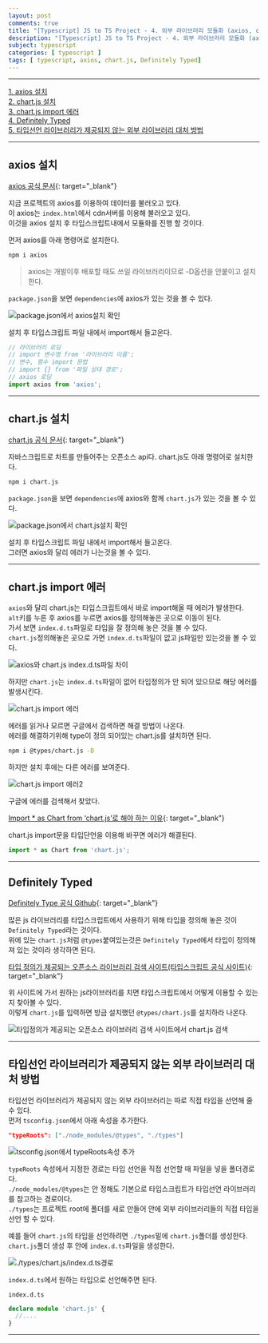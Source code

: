 ```yaml
---
layout: post
comments: true
title: "[Typescript] JS to TS Project - 4. 외부 라이브러리 모듈화 (axios, chart.js, Definitely Typed)"
description: "[Typescript] JS to TS Project - 4. 외부 라이브러리 모듈화 (axios, chart.js, Definitely Typed)"
subject: typescript
categories: [ typescript ]
tags: [ typescript, axios, chart.js, Definitely Typed]
---
```


<hr>

[1. axios 설치](#section1)  
[2. chart.js 설치](#section2)  
[3. chart.js import 에러](#section3)  
[4. Definitely Typed](#section4)  
[5. 타입선언 라이브러리가 제공되지 않는 외부 라이브러리 대처 방법 ](#section5)  

<hr>

## axios 설치 <a name="section1"></a>

[axios 공식 문서](https://github.com/axios/axios){: target="_blank"}

지금 프로젝트의 axios를 이용하여 데이터를 불러오고 있다.  
이 axios는 `index.html`에서 cdn서버를 이용해 불러오고 있다.  
이것을 axios 설치 후 타입스크립트내에서 모듈화를 진행 할 것이다.

먼저 axios를 아래 명령어로 설치한다.

```bash
npm i axios
```

> axios는 개발이후 배포할 때도 쓰일 라이브러리이므로 -D옵션을 안붙이고 설치한다.

`package.json`을 보면 `dependencies`에 axios가 있는 것을 볼 수 있다.

![package.json에서 axios설치 확인](/assets/img/typescript/ts-js-to-ts-project16.png "package.json에서 axios설치 확인")

설치 후 타입스크립트 파일 내에서 import해서 들고온다.  

```typescript
// 라이브러리 로딩
// import 변수명 from '라이브러리 이름';
// 변수, 함수 import 문법
// import {} from '파일 상대 경로';
// axios 로딩
import axios from 'axios';
```

<hr>

## chart.js 설치 <a name="section2"></a>

[chart.js 공식 문서](https://www.chartjs.org/){: target="_blank"}

자바스크립트로 차트를 만들어주는 오픈소스 api다.
chart.js도 아래 명령어로 설치한다.

```bash
npm i chart.js
```

`package.json`을 보면 `dependencies`에 axios와 함께 `chart.js`가 있는 것을 볼 수 있다.

![package.json에서 chart.js설치 확인](/assets/img/typescript/ts-js-to-ts-project17.png "package.json에서 chart.js설치 확인")

설치 후 타입스크립트 파일 내에서 import해서 들고온다.  
그러면 axios와 달리 에러가 나는것을 볼 수 있다.

<hr>

## chart.js import 에러 <a name="section3"></a>

`axios`와 달리 chart.js는 타입스크립트에서 바로 import해올 때 에러가 발생한다.  
`alt`키를 누른 후 axios를 누르면 axios를 정의해놓은 곳으로 이동이 된다.  
가서 보면 `index.d.ts`파일로 타입을 잘 정의해 놓은 것을 볼 수 있다.  
`chart.js`정의해놓은 곳으로 가면 `index.d.ts`파일이 없고 js파일만 있는것을 볼 수 있다.

![axios와 chart.js index.d.ts파일 차이](/assets/img/typescript/ts-js-to-ts-project19.png "axios와 chart.js index.d.ts파일 차이")

하지만 `chart.js`는 `index.d.ts`파일이 없어 타입정의가 안 되어 있으므로 해당 에러를 발생시킨다.

![chart.js import 에러](/assets/img/typescript/ts-js-to-ts-project18.png "chart.js import 에러")

에러를 읽거나 모르면 구글에서 검색하면 해결 방법이 나온다.  
에러를 해결하기위해 type이 정의 되어있는 chart.js를 설치하면 된다.

```bash
npm i @types/chart.js -D
```

하지만 설치 후에는 다른 에러를 보여준다.

![chart.js import 에러2](/assets/img/typescript/ts-js-to-ts-project20.png "chart.js import 에러2")

구글에 에러를 검색해서 찾았다.

[Import * as Chart from ‘chart.js’로 해야 하는 이유](https://stackoverflow.com/questions/56238356/understanding-esmoduleinterop-in-tsconfig-file){: target="_blank"}

chart.js import문을 타입단언을 이용해 바꾸면 에러가 해결된다.

```typescript
import * as Chart from 'chart.js';
```

<hr>

## Definitely Typed <a name="section4"></a>

[Definitely Type 공식 Github](https://github.com/DefinitelyTyped/DefinitelyTyped){: target="_blank"}

많은 js 라이브러리를 타입스크립트에서 사용하기 위해 타입을 정의해 놓은 것이 `Definitely Typed`라는 것이다.  
위에 있는 `chart.js`처럼 `@types`붙여있는것은 `Definitely Typed`에서 타입이 정의해져 있는 것이라 생각하면 된다.

[타입 정의가 제공되는 오픈소스 라이브러리 검색 사이트(타입스크립트 공식 사이트)](https://www.typescriptlang.org/dt/search?search=){: target="_blank"}

위 사이트에 가서 원하는 js라이브러리를 치면 타입스크립트에서 어떻게 이용할 수 있는지 찾아볼 수 있다.  
이렇게 `chart.js`를 입력하면 방금 설치했던 `@types/chart.js`를 설치하라 나온다.  

![타입정의가 제공되는 오픈소스 라이브러리 검색 사이트에서 chart.js 검색](/assets/img/typescript/ts-js-to-ts-project21.png "타입정의가 제공되는 오픈소스 라이브러리 검색 사이트에서 chart.js 검색")

<hr>

## 타입선언 라이브러리가 제공되지 않는 외부 라이브러리 대처 방법 <a name="section5"></a>

타입선언 라이브러리가 제공되지 않는 외부 라이브러리는 따로 직접 타입을 선언해 줄 수 있다.  
먼저 `tsconfig.json`에서 아래 속성을 추가한다.

```json
"typeRoots": ["./node_modules/@types", "./types"]
```

![tsconfig.json에서 typeRoots속성 추가](/assets/img/typescript/ts-js-to-ts-project22.png "tsconfig.json에서 typeRoots속성 추가")

`typeRoots` 속성에서 지정한 경로는 타입 선언을 직접 선언할 때 파일을 넣을 폴더경로다.  
`./node_modules/@types`는 안 정해도 기본으로 타입스크립트가 타입선언 라이브러리를 참고하는 경로이다.  
`./types`는 프로젝트 root에 폴더를 새로 만들어 안에 외부 라이브러리들의 직접 타입을 선언 할 수 있다.

예를 들어 `chart.js`의 타입을 선언하려면 `./types`밑에 `chart.js`폴더를 생성한다.  
`chart.js`폴더 생성 후 안에 `index.d.ts`파일을 생성한다.

![./types/chart.js/index.d.ts경로](/assets/img/typescript/ts-js-to-ts-project23.png "./types/chart.js/index.d.ts경로")

`index.d.ts`에서 원하는 타입으로 선언해주면 된다.

`index.d.ts`
```typescript
declare module 'chart.js' {
  //....
}

```


<hr>

